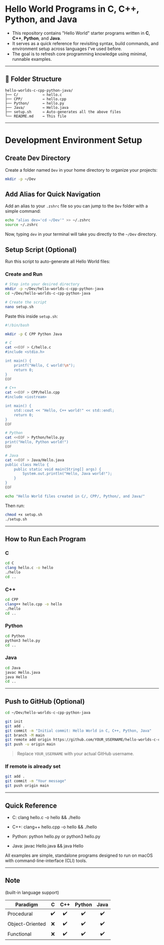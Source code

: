 
# Hello World Programs in C, C++, Python, and Java

- This repository contains "Hello World" starter programs written in **C**, **C++**, **Python**, and **Java**.  
- It serves as a quick reference for revisiting syntax, build commands, and environment setup across languages I've used before.  
- The goal is to refresh core programming knowledge using minimal, runnable examples.

---

## 📁 Folder Structure

```
hello-worlds-c-cpp-python-java/
├── C/           → hello.c
├── CPP/         → hello.cpp
├── Python/      → hello.py
├── Java/        → Hello.java
├── setup.sh     → Auto-generates all the above files
└── README.md    → This file
```

---

# Development Environment Setup

## Create Dev Directory

Create a folder named `Dev` in your home directory to organize your projects:

```bash
mkdir -p ~/Dev
```

## Add Alias for Quick Navigation

Add an alias to your `.zshrc` file so you can jump to the `Dev` folder with a simple command:

```bash
echo "alias dev='cd ~/Dev'" >> ~/.zshrc
source ~/.zshrc
```

Now, typing `dev` in your terminal will take you directly to the `~/Dev` directory.


## Setup Script (Optional)

Run this script to auto-generate all Hello World files:

### Create and Run

```bash
# Step into your desired directory
mkdir -p ~/Dev/hello-worlds-c-cpp-python-java
cd ~/Dev/hello-worlds-c-cpp-python-java

# Create the script
nano setup.sh
```

Paste this inside `setup.sh`:

```bash
#!/bin/bash

mkdir -p C CPP Python Java

# C
cat <<EOF > C/hello.c
#include <stdio.h>

int main() {
    printf("Hello, C world!\n");
    return 0;
}
EOF

# C++
cat <<EOF > CPP/hello.cpp
#include <iostream>

int main() {
    std::cout << "Hello, C++ world!" << std::endl;
    return 0;
}
EOF

# Python
cat <<EOF > Python/hello.py
print("Hello, Python world!")
EOF

# Java
cat <<EOF > Java/Hello.java
public class Hello {
    public static void main(String[] args) {
        System.out.println("Hello, Java world!");
    }
}
EOF

echo "Hello World files created in C/, CPP/, Python/, and Java/"
```

Then run:

```bash
chmod +x setup.sh
./setup.sh
```

---

## How to Run Each Program

### C

```bash
cd C
clang hello.c -o hello
./hello
cd ..
```

### C++

```bash
cd CPP
clang++ hello.cpp -o hello
./hello
cd ..
```

### Python

```bash
cd Python
python3 hello.py
cd ..
```

### Java

```bash
cd Java
javac Hello.java
java Hello
cd ..
```

---

## Push to GitHub (Optional)

```bash
cd ~/Dev/hello-worlds-c-cpp-python-java

git init
git add .
git commit -m "Initial commit: Hello World in C, C++, Python, Java"
git branch -M main
git remote add origin https://github.com/YOUR_USERNAME/hello-worlds-c-cpp-python-java.git
git push -u origin main
```

> Replace `YOUR_USERNAME` with your actual GitHub username.

### If remote is already set

```bash
git add .
git commit -m "Your message"
git push origin main
```
---

## Quick Reference

- C: clang hello.c -o hello && ./hello

- C++: clang++ hello.cpp -o hello && ./hello

- Python: python hello.py or python3 hello.py

- Java: javac Hello.java && java Hello

All examples are simple, standalone programs designed to run on macOS with command-line-interface (CLI) tools.

---

## Note
(built-in language support)

| Paradigm        |   C  | C++ | Python | Java |
| --------------- | :--: | :-: | :----: | :--: |
| Procedural      |  ✔️  |  ✔️ |   ✔️   |  ✔️  |
| Object-Oriented |   ❌  |  ✔️ |   ✔️   |  ✔️  |
| Functional |   ❌  |  ✔️ |   ✔️   |  ✔️  |





